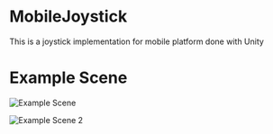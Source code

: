 # MobileJoystick
This is a joystick implementation for mobile platform done with Unity

# Example Scene

![Example Scene](https://preview.ibb.co/hO7XcS/Example_Scene.png)


![Example Scene 2](https://preview.ibb.co/eJZOj7/Example_Scene2.png)
